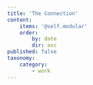 ```yaml
---
title: 'The Connection'
content:
    items: '@self.modular'
    order:
        by: date
        dir: asc
published: false
taxonomy:
    category:
        - work
---
```



